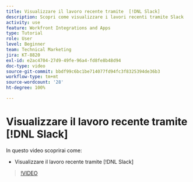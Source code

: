 ```yaml
---
title: Visualizzare il lavoro recente tramite  [!DNL Slack]
description: Scopri come visualizzare i lavori recenti tramite Slack
activity: use
feature: Workfront Integrations and Apps
type: Tutorial
role: User
level: Beginner
team: Technical Marketing
jira: KT-8820
exl-id: e2ac4704-27d9-49fe-96a4-fd8fe8b48d94
doc-type: video
source-git-commit: bbdf99c6bc1be714077fd94fc3f8325394de36b3
workflow-type: tm+mt
source-wordcount: '28'
ht-degree: 100%

---
```


# Visualizzare il lavoro recente tramite [!DNL Slack]

In questo video scoprirai come:

* Visualizzare il lavoro recente tramite [!DNL Slack]

>[!VIDEO](https://video.tv.adobe.com/v/335120/?quality=12&learn=on&enablevpops=1)

